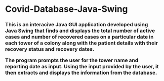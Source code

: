 # Covid-Database-Java-Swing
<h3><p>This is an interacive Java GUI application developed using Java Swing that finds and displays the total number of active
cases and number of recovered cases on a particular date in each
tower of a colony along with the patient details with their recovery status and recovery dates.

The program prompts the user for the tower name and reporting date as input. Using the input provided by the user, it then extracts and displays the information from the database. </p></h3>
